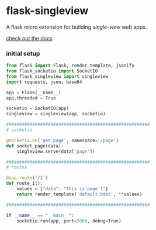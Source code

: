 # flask-singleview
A flask micro extension for building *single-view* web apps.

[check out the docs](https://harryparkdotio.github.io/flask-singleview/)

### initial setup
```python
from flask import Flask, render_template, jsonify
from flask_socketio import SocketIO
from flask_singleview import singleview
import requests, json, base64

app = Flask(__name__)
app.threaded = True

socketio = SocketIO(app)
singleview = singleview(app, socketio)

#######################################################
# socketio

@socketio.on('get page', namespace='/page')
def socket_page(data):
	singleview.serve(data['page'])

#######################################################
# routes

@app.route('/1')
def route_1():
	values = {"data": "this is page 1"}
	return render_template('default.html', **values)

#######################################################

if __name__ == "__main__":
	socketio.run(app, port=5000, debug=True)
```
